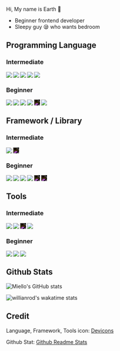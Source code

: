 Hi, My name is Earth :wave:

- Beginner frontend developer
- Sleepy guy :sleepy: who wants bedroom

<link rel="stylesheet" href="https://cdn.jsdelivr.net/gh/devicons/devicon@latest/devicon.min.css">

<style>
    .icon {
        display: flex; 
        gap: 3px; 
        flex-wrap: wrap
    }
    .icon > img {
        max-width: 45px;
    }
</style>

## Programming Language

### Intermediate

<div class="icon">

<img src="https://cdn.jsdelivr.net/gh/devicons/devicon/icons/html5/html5-original.svg" />

<img src="https://cdn.jsdelivr.net/gh/devicons/devicon/icons/css3/css3-original.svg" />

<img src="https://cdn.jsdelivr.net/gh/devicons/devicon/icons/typescript/typescript-original.svg" />

<img src="https://cdn.jsdelivr.net/gh/devicons/devicon/icons/javascript/javascript-original.svg" />

<img src="https://cdn.jsdelivr.net/gh/devicons/devicon/icons/nodejs/nodejs-original.svg" />

</div>

### Beginner

<div class="icon">

<img src="https://cdn.jsdelivr.net/gh/devicons/devicon/icons/cplusplus/cplusplus-original.svg" />

<img src="https://cdn.jsdelivr.net/gh/devicons/devicon/icons/c/c-original.svg" />

<img src="https://cdn.jsdelivr.net/gh/devicons/devicon/icons/python/python-original.svg" />

<img src="https://cdn.jsdelivr.net/gh/devicons/devicon/icons/go/go-original.svg" />

<img src="https://cdn.jsdelivr.net/gh/devicons/devicon/icons/rust/rust-plain.svg" style="background-color: white; filter: invert(1)" />

<img src="https://cdn.jsdelivr.net/gh/devicons/devicon/icons/java/java-original.svg" style="background-color: white" />
    
</div>

## Framework / Library

### Intermediate

<div class="icon">

<img src="https://cdn.jsdelivr.net/gh/devicons/devicon/icons/react/react-original.svg" />

<img src="https://cdn.jsdelivr.net/gh/devicons/devicon/icons/nextjs/nextjs-original.svg" style="background-color: white; filter: invert(1)" />

</div>

### Beginner

<div class="icon">

<img src="https://cdn.jsdelivr.net/gh/devicons/devicon/icons/svelte/svelte-original.svg" />

<img src="https://cdn.jsdelivr.net/gh/devicons/devicon/icons/vuejs/vuejs-original.svg" />

<img src="https://cdn.jsdelivr.net/gh/devicons/devicon/icons/tailwindcss/tailwindcss-plain.svg" />

<img src="https://cdn.jsdelivr.net/gh/devicons/devicon/icons/nuxtjs/nuxtjs-original.svg" />
          
<img src="https://cdn.jsdelivr.net/gh/devicons/devicon/icons/express/express-original.svg" style="background-color: white; filter: invert(1)" />

<img src="https://cdn.jsdelivr.net/gh/devicons/devicon/icons/flask/flask-original.svg" style="background-color: white; filter: invert(1)" />

</div>

## Tools

### Intermediate

<div class="icon">

<img src="https://cdn.jsdelivr.net/gh/devicons/devicon/icons/vscode/vscode-original.svg" />

<img src="https://cdn.jsdelivr.net/gh/devicons/devicon/icons/git/git-original.svg" />

<img src="https://cdn.jsdelivr.net/gh/devicons/devicon/icons/github/github-original.svg" style="background-color: white; filter: invert(1)" />

<img src="https://cdn.jsdelivr.net/gh/devicons/devicon/icons/gitlab/gitlab-original.svg" />
</div>

### Beginner

<div class="icon">

<img src="https://cdn.jsdelivr.net/gh/devicons/devicon/icons/firebase/firebase-plain.svg" />

<img src="https://cdn.jsdelivr.net/gh/devicons/devicon/icons/docker/docker-original.svg" />

<img src="https://cdn.jsdelivr.net/gh/devicons/devicon/icons/digitalocean/digitalocean-original.svg" />

</div>

## Github Stats

![Miello's GitHub stats](https://github-readme-stats.vercel.app/api?username=miello&show_icons=true&theme=radical)

![willianrod's wakatime stats](https://github-readme-stats.vercel.app/api/wakatime?username=miello&theme=radical)

## Credit

Language, Framework, Tools icon: [Devicons](https://github.com/devicons/devicon/)

Github Stat: [Github Readme Stats](https://github.com/anuraghazra/github-readme-stats)
